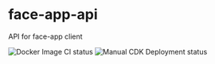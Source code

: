 # face-app-api
API for face-app client

![Docker Image CI status](https://github.com/rainbowchook/face-app-api/actions/workflows/docker-image.yml/badge.svg)
![Manual CDK Deployment status](https://github.com/rainbowchook/face-app-api/actions/workflows/aws-cdk-ec2.yml/badge.svg)
